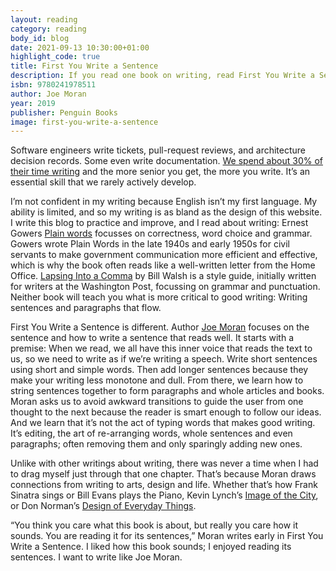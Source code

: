 ```yaml
---
layout: reading
category: reading
body_id: blog
date: 2021-09-13 10:30:00+01:00
highlight_code: true
title: First You Write a Sentence
description: If you read one book on writing, read First You Write a Sentence by Joe Moran
isbn: 9780241978511
author: Joe Moran
year: 2019
publisher: Penguin Books
image: first-you-write-a-sentence
---
```


Software engineers write tickets, pull-request reviews, and architecture decision records. Some even write documentation. [We spend about 30% of their time writing](https://stackoverflow.blog/2021/08/09/how-writing-can-advance-your-career-as-a-developer/) and the more senior you get, the more you write. It’s an essential skill that we rarely actively develop. 

I’m not confident in my writing because English isn’t my first language. My ability is limited, and so my writing is as bland as the design of this website. I write this blog to practice and improve, and I read about writing: Ernest Gowers [Plain words](https://www.penguin.co.uk/books/184/184520/plain-words/9780241960349.html) focusses on correctness, word choice and grammar. Gowers wrote Plain Words in the late 1940s and early 1950s for civil servants to make government communication more efficient and effective, which is why the book often reads like a well-written letter from the Home Office. [Lapsing Into a Comma](https://bookshop.org/books/lapsing-into-a-comma-a-curmudgeon-s-guide-to-the-many-things-that-can-go-wrong-in-print-and-how-to-avoid-them/9780809225354) by Bill Walsh is a style guide, initially written for writers at the Washington Post, focussing on grammar and punctuation. Neither book will teach you what is more critical to good writing: Writing sentences and paragraphs that flow. 

First You Write a Sentence is different. Author [Joe Moran](https://joemoran.net) focuses on the sentence and how to write a sentence that reads well. It starts with a premise: When we read, we all have this inner voice that reads the text to us, so we need to write as if we’re writing a speech. Write short sentences using short and simple words. Then add longer sentences because they make your writing less monotone and dull. From there, we learn how to string sentences together to form paragraphs and whole articles and books. Moran asks us to avoid awkward transitions to guide the user from one thought to the next because the reader is smart enough to follow our ideas. And we learn that it’s not the act of typing words that makes good writing. It’s editing, the art of re-arranging words, whole sentences and even paragraphs; often removing them and only sparingly adding new ones. 

Unlike with other writings about writing, there was never a time when I had to drag myself just through that one chapter. That’s because Moran draws connections from writing to arts, design and life. Whether that’s how Frank Sinatra sings or Bill Evans plays the Piano, Kevin Lynch’s [Image of the City](https://en.wikipedia.org/wiki/The_Image_of_the_City), or Don Norman’s [Design of Everyday Things](https://en.wikipedia.org/wiki/The_Design_of_Everyday_Things). 

“You think you care what this book is about, but really you care how it sounds. You are reading it for its sentences,” Moran writes early in First You Write a Sentence. I liked how this book sounds; I enjoyed reading its sentences. I want to write like Joe Moran. 